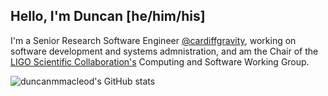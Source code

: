 ## Hello, I'm Duncan [he/him/his]

I'm a Senior Research Software Engineer [@cardiffgravity](/cardiffgravity), working on
software development and systems admnistration, and am the
Chair of the [LIGO Scientific Collaboration's](https://www.ligo.org)
Computing and Software Working Group.

![duncanmmacleod's GitHub stats](https://github-readme-stats.vercel.app/api?username=duncanmmacleod&count_private=true&show_icons=true&theme=tokyonight)
